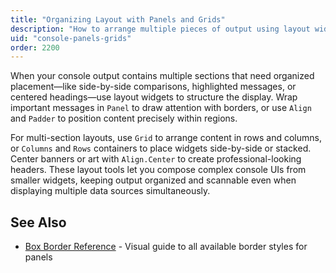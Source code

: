 ```yaml
---
title: "Organizing Layout with Panels and Grids"
description: "How to arrange multiple pieces of output using layout widgets such as Panel, Grid, Columns, Rows, and Align"
uid: "console-panels-grids"
order: 2200
---
```


When your console output contains multiple sections that need organized placement—like side-by-side comparisons, highlighted messages, or centered headings—use layout widgets to structure the display. Wrap important messages in `Panel` to draw attention with borders, or use `Align` and `Padder` to position content precisely within regions.

For multi-section layouts, use `Grid` to arrange content in rows and columns, or `Columns` and `Rows` containers to place widgets side-by-side or stacked. Center banners or art with `Align.Center` to create professional-looking headers. These layout tools let you compose complex console UIs from smaller widgets, keeping output organized and scannable even when displaying multiple data sources simultaneously.

## See Also

- [Box Border Reference](/console/reference/box-border-reference) - Visual guide to all available border styles for panels